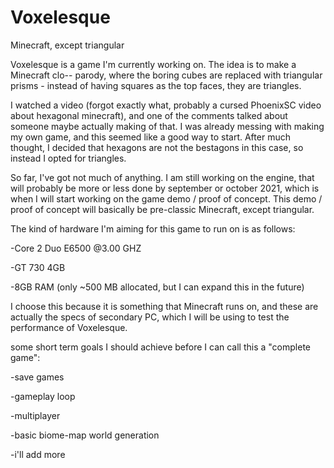 # Voxelesque
Minecraft, except triangular

Voxelesque is a game I'm currently working on. The idea is to make a Minecraft clo-- parody, 
where the boring cubes are replaced with triangular prisms - instead of having squares as the top faces, they are triangles.

I watched a video (forgot exactly what, probably a cursed PhoenixSC video about hexagonal minecraft), 
and one of the comments talked about someone maybe actually making of that. I was already messing with making my own game, and this seemed like a good way to start.
After much thought, I decided that hexagons are not the bestagons in this case, so instead I opted for triangles.

So far, I've got not much of anything. I am still working on the engine, that will probably be more or less done by september or october 2021,
which is when I will start working on the game demo / proof of concept.
This demo / proof of concept will basically be pre-classic Minecraft, except triangular.



The kind of hardware I'm aiming for this game to run on is as follows:

-Core 2 Duo E6500 @3.00 GHZ

-GT 730 4GB

-8GB RAM (only ~500 MB allocated, but I can expand this in the future)

I choose this because it is something that Minecraft runs on, and these are actually the specs of secondary PC, 
which I will be using to test the performance of Voxelesque.



some short term goals I should achieve before I can call this a "complete game":

-save games

-gameplay loop

-multiplayer

-basic biome-map world generation

-i'll add more
